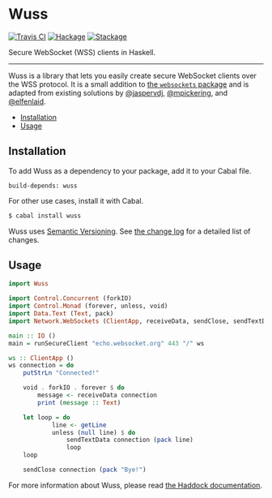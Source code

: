 # Wuss

[![Travis CI](https://travis-ci.org/tfausak/wuss.svg?branch=master)](https://travis-ci.org/tfausak/wuss)
[![Hackage](https://img.shields.io/hackage/v/wuss)](https://hackage.haskell.org/package/wuss)
[![Stackage](https://www.stackage.org/package/wuss/badge/nightly?label=stackage)](https://www.stackage.org/package/wuss)

Secure WebSocket (WSS) clients in Haskell.

---

Wuss is a library that lets you easily create secure WebSocket clients over the
WSS protocol. It is a small addition to [the `websockets` package][] and is
adapted from existing solutions by [@jaspervdj][], [@mpickering][], and
[@elfenlaid][].

-   [Installation](#installation)
-   [Usage](#usage)

## Installation

To add Wuss as a dependency to your package, add it to your Cabal file.

```
build-depends: wuss
```

For other use cases, install it with Cabal.

``` sh
$ cabal install wuss
```

Wuss uses [Semantic Versioning][]. See [the change log][] for a detailed list
of changes.

## Usage

``` hs
import Wuss

import Control.Concurrent (forkIO)
import Control.Monad (forever, unless, void)
import Data.Text (Text, pack)
import Network.WebSockets (ClientApp, receiveData, sendClose, sendTextData)

main :: IO ()
main = runSecureClient "echo.websocket.org" 443 "/" ws

ws :: ClientApp ()
ws connection = do
    putStrLn "Connected!"

    void . forkIO . forever $ do
        message <- receiveData connection
        print (message :: Text)

    let loop = do
            line <- getLine
            unless (null line) $ do
                sendTextData connection (pack line)
                loop
    loop

    sendClose connection (pack "Bye!")
```

For more information about Wuss, please read [the Haddock documentation][].

[the `websockets` package]: https://hackage.haskell.org/package/websockets
[@jaspervdj]: https://gist.github.com/jaspervdj/7198388
[@mpickering]: https://gist.github.com/mpickering/f1b7ba3190a4bb5884f3
[@elfenlaid]: https://gist.github.com/elfenlaid/7b5c28065e67e4cf0767
[semantic versioning]: http://semver.org/spec/v2.0.0.html
[the change log]: CHANGELOG.md
[the haddock documentation]: https://hackage.haskell.org/package/wuss

